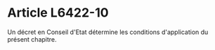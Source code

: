 # Article L6422-10

Un décret en Conseil d'Etat détermine les conditions d'application du présent chapitre.